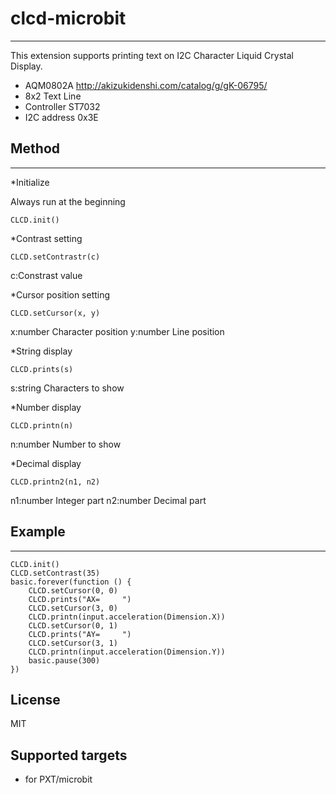# clcd-microbit
---
This extension supports printing text on I2C Character Liquid Crystal Display. 
* AQM0802A  http://akizukidenshi.com/catalog/g/gK-06795/
* 8x2 Text Line 
* Controller ST7032 
* I2C address 0x3E

## Method
---
*Initialize

Always run at the beginning
```
CLCD.init()
```

*Contrast setting
```
CLCD.setContrastr(c)
```
c:Constrast value

*Cursor position setting
```
CLCD.setCursor(x, y)
```
x:number Character position
y:number Line position

*String display
```
CLCD.prints(s)
```
s:string Characters to show

*Number display
```
CLCD.printn(n)
```
n:number Number to show

*Decimal display
```
CLCD.printn2(n1, n2)
```
n1:number Integer part
n2:number Decimal part

## Example
---
```
CLCD.init()
CLCD.setContrast(35)
basic.forever(function () {
    CLCD.setCursor(0, 0)
    CLCD.prints("AX=     ")
    CLCD.setCursor(3, 0)
    CLCD.printn(input.acceleration(Dimension.X))
    CLCD.setCursor(0, 1)
    CLCD.prints("AY=     ")
    CLCD.setCursor(3, 1)
    CLCD.printn(input.acceleration(Dimension.Y))
    basic.pause(300)
})
```

## License
MIT

## Supported targets

* for PXT/microbit
